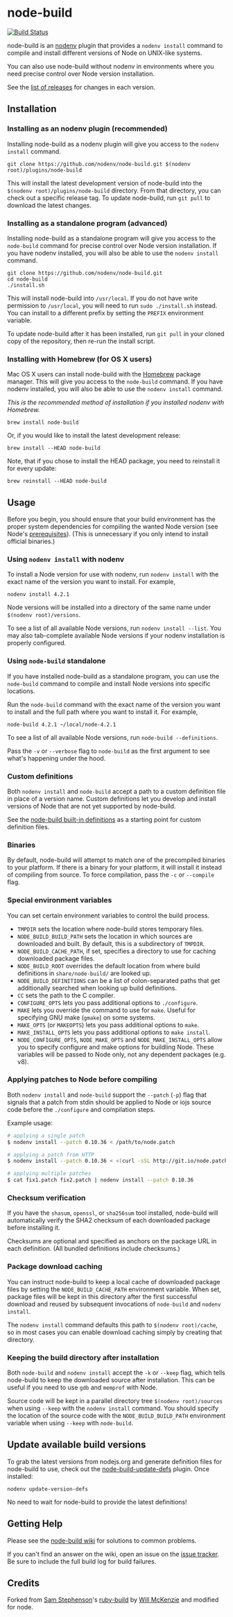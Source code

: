# node-build

[![Build Status](https://travis-ci.org/nodenv/node-build.svg?branch=master)](https://travis-ci.org/nodenv/node-build)

node-build is an [nodenv](https://github.com/nodenv/nodenv) plugin that
provides a `nodenv install` command to compile and install different versions
of Node on UNIX-like systems.

You can also use node-build without nodenv in environments where you need
precise control over Node version installation.

See the [list of releases](https://github.com/nodenv/node-build/releases)
for changes in each version.


## Installation

### Installing as an nodenv plugin (recommended)

Installing node-build as a nodenv plugin will give you access to the `nodenv
install` command.

    git clone https://github.com/nodenv/node-build.git $(nodenv root)/plugins/node-build

This will install the latest development version of node-build into the
`$(nodenv root)/plugins/node-build` directory. From that directory, you can
check out a specific release tag. To update node-build, run `git
pull` to download the latest changes.

### Installing as a standalone program (advanced)

Installing node-build as a standalone program will give you access to the
`node-build` command for precise control over Node version installation. If you
have nodenv installed, you will also be able to use the `nodenv install`
command.

    git clone https://github.com/nodenv/node-build.git
    cd node-build
    ./install.sh

This will install node-build into `/usr/local`. If you do not have write
permission to `/usr/local`, you will need to run `sudo ./install.sh` instead.
You can install to a different prefix by setting the `PREFIX` environment
variable.

To update node-build after it has been installed, run `git pull` in your cloned
copy of the repository, then re-run the install script.

### Installing with Homebrew (for OS X users)

Mac OS X users can install node-build with the [Homebrew](http://brew.sh)
package manager. This will give you access to the `node-build` command. If you
have nodenv installed, you will also be able to use the `nodenv install`
command.

*This is the recommended method of installation if you installed nodenv with
Homebrew.*

    brew install node-build

Or, if you would like to install the latest development release:

    brew install --HEAD node-build

Note, that if you chose to install the HEAD package, you need to reinstall it for every update:

    brew reinstall --HEAD node-build

## Usage

Before you begin, you should ensure that your build environment has the proper
system dependencies for compiling the wanted Node version (see Node's
[prerequisites][]). (This is unnecessary if you only intend to install
official binaries.)

[prerequisites]: https://github.com/nodejs/node#unix--macintosh

### Using `nodenv install` with nodenv

To install a Node version for use with nodenv, run `nodenv install` with the
exact name of the version you want to install. For example,

    nodenv install 4.2.1

Node versions will be installed into a directory of the same name under
`$(nodenv root)/versions`.

To see a list of all available Node versions, run `nodenv install --list`.  You
may also tab-complete available Node versions if your nodenv installation is
properly configured.

### Using `node-build` standalone

If you have installed node-build as a standalone program, you can use the
`node-build` command to compile and install Node versions into specific
locations.

Run the `node-build` command with the exact name of the version you want to
install and the full path where you want to install it. For example,

    node-build 4.2.1 ~/local/node-4.2.1

To see a list of all available Node versions, run `node-build --definitions`.

Pass the `-v` or `--verbose` flag to `node-build` as the first argument to see
what's happening under the hood.

### Custom definitions

Both `nodenv install` and `node-build` accept a path to a custom definition
file in place of a version name. Custom definitions let you develop and install
versions of Node that are not yet supported by node-build.

See the [node-build built-in definitions][definitions] as a starting point for
custom definition files.

[definitions]: https://github.com/nodenv/node-build/tree/master/share/node-build

### Binaries

By default, node-build will attempt to match one of the precompiled binaries
to your platform. If there is a binary for your platform, it will install it
instead of compiling from source. To force compilation, pass the `-c` or
`--compile` flag.

### Special environment variables

You can set certain environment variables to control the build process.

* `TMPDIR` sets the location where node-build stores temporary files.
* `NODE_BUILD_BUILD_PATH` sets the location in which sources are downloaded and
  built. By default, this is a subdirectory of `TMPDIR`.
* `NODE_BUILD_CACHE_PATH`, if set, specifies a directory to use for caching
  downloaded package files.
* `NODE_BUILD_ROOT` overrides the default location from where build definitions
  in `share/node-build/` are looked up.
* `NODE_BUILD_DEFINITIONS` can be a list of colon-separated paths that get
  additionally searched when looking up build definitions.
* `CC` sets the path to the C compiler.
* `CONFIGURE_OPTS` lets you pass additional options to `./configure`.
* `MAKE` lets you override the command to use for `make`. Useful for specifying
  GNU make (`gmake`) on some systems.
* `MAKE_OPTS` (or `MAKEOPTS`) lets you pass additional options to `make`.
* `MAKE_INSTALL_OPTS` lets you pass additional options to `make install`.
* `NODE_CONFIGURE_OPTS`, `NODE_MAKE_OPTS` and `NODE_MAKE_INSTALL_OPTS` allow
  you to specify configure and make options for buildling Node. These variables
  will be passed to Node only, not any dependent packages (e.g. v8).

### Applying patches to Node before compiling

Both `nodenv install` and `node-build` support the `--patch` (`-p`) flag that
signals that a patch from stdin should be applied to Node or iojs
source code before the `./configure` and compilation steps.

Example usage:

```sh
# applying a single patch
$ nodenv install --patch 0.10.36 < /path/to/node.patch

# applying a patch from HTTP
$ nodenv install --patch 0.10.36 < <(curl -sSL http://git.io/node.patch)

# applying multiple patches
$ cat fix1.patch fix2.patch | nodenv install --patch 0.10.36
```

### Checksum verification

If you have the `shasum`, `openssl`, or `sha256sum` tool installed, node-build will
automatically verify the SHA2 checksum of each downloaded package before
installing it.

Checksums are optional and specified as anchors on the package URL in each
definition. (All bundled definitions include checksums.)

### Package download caching

You can instruct node-build to keep a local cache of downloaded package files
by setting the `NODE_BUILD_CACHE_PATH` environment variable. When set, package
files will be kept in this directory after the first successful download and
reused by subsequent invocations of `node-build` and `nodenv install`.

The `nodenv install` command defaults this path to `$(nodenv root)/cache`, so
in most cases you can enable download caching simply by creating that
directory.

### Keeping the build directory after installation

Both `node-build` and `nodenv install` accept the `-k` or `--keep` flag, which
tells node-build to keep the downloaded source after installation. This can be
useful if you need to use `gdb` and `memprof` with Node.

Source code will be kept in a parallel directory tree `$(nodenv root)/sources`
when using `--keep` with the `nodenv install` command. You should specify the
location of the source code with the `NODE_BUILD_BUILD_PATH` environment
variable when using `--keep` with `node-build`.

## Update available build versions

To grab the latest versions from nodejs.org and generate definition files for
node-build to use, check out the
[node-build-update-defs](https://github.com/nodenv/node-build-update-defs)
plugin. Once installed:

``` shell
nodenv update-version-defs
```

No need to wait for node-build to provide the latest definitions!

## Getting Help

Please see the [node-build wiki][wiki] for solutions to common problems.

[wiki]: https://github.com/nodenv/node-build/wiki

If you can't find an answer on the wiki, open an issue on the [issue
tracker](https://github.com/nodenv/node-build/issues). Be sure to include the
full build log for build failures.

## Credits

Forked from [Sam Stephenson](https://github.com/sstephenson)'s
[ruby-build](https://github.com/rbenv/ruby-build) by [Will
McKenzie](https://github.com/oinutter) and modified for node.
